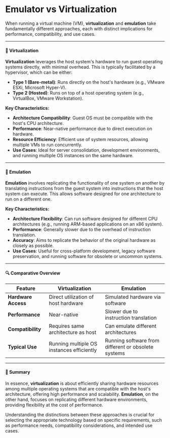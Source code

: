 # Emulator vs Virtualization

When running a virtual machine (VM), **virtualization** and **emulation** take fundamentally different approaches, each with distinct implications for performance, compatibility, and use cases.

***

#### 🧩 Virtualization

**Virtualization** leverages the host system's hardware to run guest operating systems directly, with minimal overhead. This is typically facilitated by a hypervisor, which can be either:

* **Type 1 (Bare-metal)**: Runs directly on the host's hardware (e.g., VMware ESXi, Microsoft Hyper-V).
* **Type 2 (Hosted)**: Runs on top of a host operating system (e.g., VirtualBox, VMware Workstation).

**Key Characteristics:**

* **Architecture Compatibility**: Guest OS must be compatible with the host's CPU architecture.
* **Performance**: Near-native performance due to direct execution on hardware.
* **Resource Efficiency**: Efficient use of system resources, allowing multiple VMs to run concurrently.
* **Use Cases**: Ideal for server consolidation, development environments, and running multiple OS instances on the same hardware.

***

#### 🧪 Emulation

**Emulation** involves replicating the functionality of one system on another by translating instructions from the guest system into instructions that the host system can execute. This allows software designed for one architecture to run on a different one.

**Key Characteristics:**

* **Architecture Flexibility**: Can run software designed for different CPU architectures (e.g., running ARM-based applications on an x86 system).
* **Performance**: Generally slower due to the overhead of instruction translation.
* **Accuracy**: Aims to replicate the behavior of the original hardware as closely as possible.
* **Use Cases**: Useful for cross-platform development, legacy software preservation, and running software for obsolete or uncommon systems.

***

#### 🔍 Comparative Overview

| Feature             | Virtualization                            | Emulation                                           |
| ------------------- | ----------------------------------------- | --------------------------------------------------- |
| **Hardware Access** | Direct utilization of host hardware       | Simulated hardware via software                     |
| **Performance**     | Near-native                               | Slower due to instruction translation               |
| **Compatibility**   | Requires same architecture as host        | Can emulate different architectures                 |
| **Typical Use**     | Running multiple OS instances efficiently | Running software from different or obsolete systems |

***

#### 🧠 Summary

In essence, **virtualization** is about efficiently sharing hardware resources among multiple operating systems that are compatible with the host's architecture, offering high performance and scalability. **Emulation**, on the other hand, focuses on replicating different hardware environments, providing flexibility at the cost of performance.

Understanding the distinctions between these approaches is crucial for selecting the appropriate technology based on specific requirements, such as performance needs, compatibility considerations, and intended use cases.
